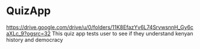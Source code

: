 # QuizApp
https://drive.google.com/drive/u/0/folders/11K8EfazYv6L74SrvwsnnH_Gy6caXLc_9?ogsrc=32
This quiz app tests user to see if they understand kenyan history and democracy
